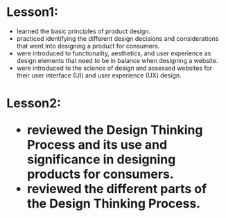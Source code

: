 # Lesson1:

* learned the basic principles of product design.
* practiced identifying the different design decisions and considerations that went into designing a product for consumers.
* were introduced to functionality, aesthetics, and user experience as design elements that need to be in balance when designing a website.
* were introduced to the science of design and assessed websites for their user interface (UI) and user experience (UX) design.



<h1>Lesson2:

* reviewed the Design Thinking Process and its use and significance in designing products for consumers.
* reviewed the different parts of the Design Thinking Process.
